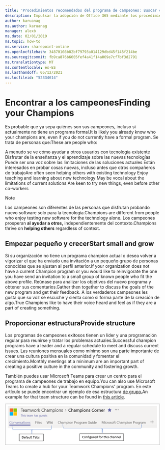 ```yaml
---
title: 'Procedimientos recomendados del programa de campeones: Buscar campeones'
description: Impulsar la adopción de Office 365 mediante los procedimientos recomendados del Programa de campeones.
author: karuanag
ms.author: karuanag
manager: alexb
ms.date: 02/01/2019
ms.topic: how-to
ms.service: sharepoint-online
ms.openlocfilehash: 34870108b82bf79793a014129dbd45f145f214be
ms.sourcegitcommit: fb9ca876b6605fef4a41f14a069e7cf7bf3d2791
ms.translationtype: MT
ms.contentlocale: es-ES
ms.lasthandoff: 05/12/2021
ms.locfileid: "52334614"
---
```

# <a name="finding-your-champions"></a><span data-ttu-id="e33f7-103">Encontrar a los campeones</span><span class="sxs-lookup"><span data-stu-id="e33f7-103">Finding your Champions</span></span> 

<span data-ttu-id="e33f7-104">Es probable que ya sepa quiénes son sus campeones, incluso si actualmente no tiene un programa formal.</span><span class="sxs-lookup"><span data-stu-id="e33f7-104">It is likely you already know who your champions are, even if you do not currently have a formal program.</span></span>  <span data-ttu-id="e33f7-105">Se trata de personas que:</span><span class="sxs-lookup"><span data-stu-id="e33f7-105">These are people who:</span></span>

<span data-ttu-id="e33f7-106">A menudo se ve cómo ayudar a otros usuarios con tecnología existente Disfrutar de la enseñanza y el aprendizaje sobre las nuevas tecnologías Puede ser una voz sobre las limitaciones de las soluciones actuales Están interesados en probar cosas nuevas, incluso antes que otros compañeros de trabajo</span><span class="sxs-lookup"><span data-stu-id="e33f7-106">Are often seen helping others with existing technology Enjoy teaching and learning about new technology May be vocal about the limitations of current solutions Are keen to try new things, even before other co-workers</span></span>

> [!NOTE]
> <span data-ttu-id="e33f7-107">Los campeones son diferentes de las personas que disfrutan probando nuevo software solo para la tecnología.</span><span class="sxs-lookup"><span data-stu-id="e33f7-107">Champions are different from people who enjoy testing new software for the technology alone.</span></span> <span data-ttu-id="e33f7-108">Los campeones prosperan **al ayudar a otros,** independientemente del contexto.</span><span class="sxs-lookup"><span data-stu-id="e33f7-108">Champions thrive on **helping others** regardless of context.</span></span> 

## <a name="start-small-and-grow"></a><span data-ttu-id="e33f7-109">Empezar pequeño y crecer</span><span class="sxs-lookup"><span data-stu-id="e33f7-109">Start small and grow</span></span>

<span data-ttu-id="e33f7-110">Si su organización no tiene un programa champion actual o desea volver a vigorizar el que ha enviado una invitación a un pequeño grupo de personas conocidas que se ajustan al perfil anterior.</span><span class="sxs-lookup"><span data-stu-id="e33f7-110">If your organization does not have a current Champion program or you would like to reinvigorate the one you have send an invitation to a small group of known people who fit the above profile.</span></span>  <span data-ttu-id="e33f7-111">Reúnase para analizar los objetivos del nuevo programa y obtener sus comentarios.</span><span class="sxs-lookup"><span data-stu-id="e33f7-111">Gather then together to discuss the goals of the new program and get their feedback.</span></span> <span data-ttu-id="e33f7-112">A los verdaderos campeones les gusta que su voz se escuche y sienta como si forma parte de la creación de algo.</span><span class="sxs-lookup"><span data-stu-id="e33f7-112">True Champions like to have their voice heard and feel as if they are a part of creating something.</span></span>  

## <a name="provide-structure"></a><span data-ttu-id="e33f7-113">Proporcionar estructura</span><span class="sxs-lookup"><span data-stu-id="e33f7-113">Provide structure</span></span>

<span data-ttu-id="e33f7-114">Los programas de campeones exitosos tienen un líder y una programación regular para reunirse y tratar los problemas actuales.</span><span class="sxs-lookup"><span data-stu-id="e33f7-114">Successful champion programs have a leader and a regular schedule to meet and discuss current issues.</span></span>  <span data-ttu-id="e33f7-115">Las reuniones mensuales como mínimo son una parte importante de crear una cultura positiva en la comunidad y fomentar el crecimiento.</span><span class="sxs-lookup"><span data-stu-id="e33f7-115">Monthly meetings at a minimum are an important part of creating a positive culture in the community and fostering growth.</span></span>  

<span data-ttu-id="e33f7-116">También puedes usar Microsoft Teams para crear un centro para el programa de campeones de trabajo en equipo.</span><span class="sxs-lookup"><span data-stu-id="e33f7-116">You can also use Microsoft Teams to create a hub for your Teamwork Champions' program.</span></span>  <span data-ttu-id="e33f7-117">En este artículo se puede encontrar un ejemplo de esa estructura [de grupo.](/MicrosoftTeams/teams-adoption-your-first-teams)</span><span class="sxs-lookup"><span data-stu-id="e33f7-117">An example for that team structure can be found in [this article](/MicrosoftTeams/teams-adoption-your-first-teams).</span></span>

![pestañas de equipo de campeones de trabajo en equipo](media/teams-adoption-tab-example.png)